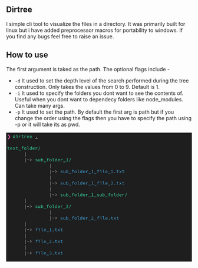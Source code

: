 ## Dirtree

I simple cli tool to visualize the files in a directory. It was primarily built for linux but i have added preprocessor macros for portability to windows. If you find any bugs feel free to raise an issue.


## How to use

The first argument is taked as the path. The optional flags include - 
- `-d` It used to set the depth level of the search performed during the tree construction. Only takes the values from 0 to 9. Default is 1.
- `-i` It used to specify the folders you dont want to see the contents of. Useful when you dont want to dependecy folders like node_modules. Can take many args.
- `-p` It used to set the path. By default the first arg is path but if you change the order using the flags then you have to specify the path using -p or it will take its as pwd.


![preview_image](preview_pictures/dirtree_preview.png)
